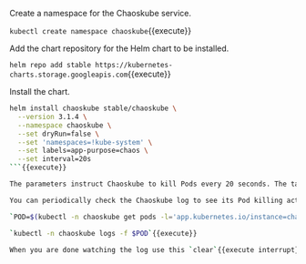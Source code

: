 Create a namespace for the Chaoskube service.

`kubectl create namespace chaoskube`{{execute}}

Add the chart repository for the Helm chart to be installed.

`helm repo add stable https://kubernetes-charts.storage.googleapis.com`{{execute}}

Install the chart.

```bash
helm install chaoskube stable/chaoskube \
  --version 3.1.4 \
  --namespace chaoskube \
  --set dryRun=false \
  --set 'namespaces=!kube-system' \
  --set labels=app-purpose=chaos \
  --set interval=20s
```{{execute}}

The parameters instruct Chaoskube to kill Pods every 20 seconds. The targeted Pods are any with the label app-purpose=chaos, and the kube-system namespace has to be explicitly excluded (!) from the list of namespaces to look for Pods to kill. There are a few other parameters covered in the [Helm chart documentation](https://github.com/helm/charts/tree/master/stable/chaoskube#configuration).

You can periodically check the Chaoskube log to see its Pod killing activity.

`POD=$(kubectl -n chaoskube get pods -l='app.kubernetes.io/instance=chaoskube' --output=jsonpath='{.items[0].metadata.name}')`{{execute}}

`kubectl -n chaoskube logs -f $POD`{{execute}}

When you are done watching the log use this `clear`{{execute interrupt}} to break out of the watch (-f) or press <kbd>Ctrl</kbd>+<kbd>C</kbd>.
